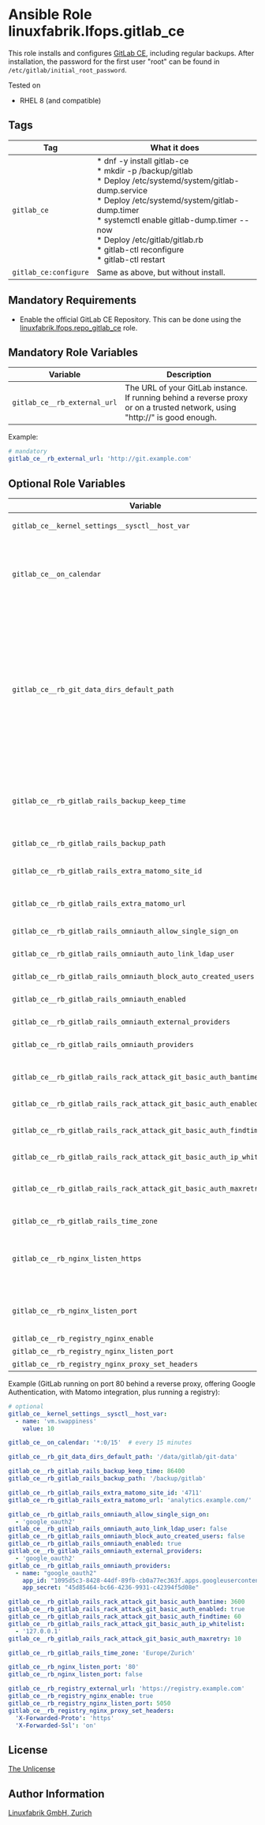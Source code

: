 # Ansible Role linuxfabrik.lfops.gitlab_ce

This role installs and configures [GitLab CE](https://about.gitlab.com/), including regular backups. After installation, the password for the first user "root" can be found in `/etc/gitlab/initial_root_password`.

Tested on

* RHEL 8 (and compatible)


## Tags

| Tag                   | What it does                           |
| ---                   | ------------                           |
| `gitlab_ce`           | * dnf -y install gitlab-ce<br>* mkdir -p /backup/gitlab<br>* Deploy /etc/systemd/system/gitlab-dump.service<br>* Deploy /etc/systemd/system/gitlab-dump.timer<br>* systemctl enable gitlab-dump.timer --now<br>* Deploy /etc/gitlab/gitlab.rb<br>* gitlab-ctl reconfigure<br>* gitlab-ctl restart
| `gitlab_ce:configure` | Same as above, but without install. |


## Mandatory Requirements

* Enable the official GitLab CE Repository. This can be done using the [linuxfabrik.lfops.repo_gitlab_ce](https://github.com/Linuxfabrik/lfops/tree/main/roles/repo_gitlab_ce) role.


## Mandatory Role Variables

| Variable              | Description                                                         |
| --------              | -----------                                                         |
| `gitlab_ce__rb_external_url` | The URL of your GitLab instance. If running behind a reverse proxy or on a trusted network, using "http://" is good enough. |

Example:
```yaml
# mandatory
gitlab_ce__rb_external_url: 'http://git.example.com'
```


## Optional Role Variables

| Variable | Description | Default Value |
| -------- | ----------- | ------------- |
| `gitlab_ce__kernel_settings__sysctl__host_var` | Kernel settings | `[{ name: 'vm.swappiness', value: 10 }]` |
| `gitlab_ce__on_calendar` | The `OnCalendar` definition for the GitLab Backup. Have a look at `man systemd.time(7)` for the format. | `'*-*-* 23:{{ 59 | random(seed=inventory_hostname) }}'` |
| `gitlab_ce__rb_git_data_dirs_default_path` | For setting up different data storing directory. If missing, the directory will be created by GitLab. If you want to use a single non-default directory to store git data use a path that doesn't contain symlinks. [Docs](https://docs.gitlab.com/omnibus/settings/configuration.html#store-git-data-in-an-alternative-directory) | unset |
| `gitlab_ce__rb_gitlab_rails_backup_keep_time` | The duration in seconds to keep backups before they are allowed to be deleted | `86400` |
| `gitlab_ce__rb_gitlab_rails_backup_path` | Backup Settings. [Docs](https://docs.gitlab.com/omnibus/settings/backups.html) | `'/backup/gitlab'` |
| `gitlab_ce__rb_gitlab_rails_extra_matomo_site_id` | Extra customization for Matomo | unset |
| `gitlab_ce__rb_gitlab_rails_extra_matomo_url` | Extra customization for Matomo | unset |
| `gitlab_ce__rb_gitlab_rails_omniauth_allow_single_sign_on` | OmniAuth Settings. [Docs](https://docs.gitlab.com/ee/integration/omniauth.html) | unset |
| `gitlab_ce__rb_gitlab_rails_omniauth_auto_link_ldap_user` | OmniAuth Settings. [Docs](https://docs.gitlab.com/ee/integration/omniauth.html) | unset |
| `gitlab_ce__rb_gitlab_rails_omniauth_block_auto_created_users` | OmniAuth Settings. [Docs](https://docs.gitlab.com/ee/integration/omniauth.html) | unset |
| `gitlab_ce__rb_gitlab_rails_omniauth_enabled` | OmniAuth Settings. [Docs](https://docs.gitlab.com/ee/integration/omniauth.html) | unset |
| `gitlab_ce__rb_gitlab_rails_omniauth_external_providers` | OmniAuth Settings. [Docs](https://docs.gitlab.com/ee/integration/omniauth.html) | unset |
| `gitlab_ce__rb_gitlab_rails_omniauth_providers` | OmniAuth Settings. [Docs](https://docs.gitlab.com/ee/integration/omniauth.html) | unset |
| `gitlab_ce__rb_gitlab_rails_rack_attack_git_basic_auth_bantime` | Ban an IP for x seconds after too many auth attempts | `3600` |
| `gitlab_ce__rb_gitlab_rails_rack_attack_git_basic_auth_enabled` |  | `true` |
| `gitlab_ce__rb_gitlab_rails_rack_attack_git_basic_auth_findtime` | Reset the auth attempt counter per IP after x seconds | `60` |
| `gitlab_ce__rb_gitlab_rails_rack_attack_git_basic_auth_ip_whitelist` |  | `['127.0.0.1']` |
| `gitlab_ce__rb_gitlab_rails_rack_attack_git_basic_auth_maxretry` | Limit the number of Git HTTP authentication attempts per IP | `10` |
| `gitlab_ce__rb_gitlab_rails_time_zone` | [Docs](https://gitlab.com/gitlab-org/omnibus-gitlab/blob/master/doc/settings/gitlab.yml.md) | `'Europe/Zurich'` |
| `gitlab_ce__rb_nginx_listen_https` | Override only if your reverse proxy internally communicates over HTTP. [Docs](https://docs.gitlab.com/omnibus/settings/nginx.html#supporting-proxied-ssl) | unset |
| `gitlab_ce__rb_nginx_listen_port` | Override only if you use a reverse proxy. [Docs](https://docs.gitlab.com/omnibus/settings/nginx.html#setting-the-nginx-listen-port) | unset |
| `gitlab_ce__rb_registry_nginx_enable` | Registry NGINX | unset |
| `gitlab_ce__rb_registry_nginx_listen_port` | Registry NGINX | unset |
| `gitlab_ce__rb_registry_nginx_proxy_set_headers` | Registry NGINX | unset |

Example (GitLab running on port 80 behind a reverse proxy, offering Google Authentication, with Matomo integration, plus running a registry):
```yaml
# optional
gitlab_ce__kernel_settings__sysctl__host_var:
  - name: 'vm.swappiness'
    value: 10

gitlab_ce__on_calendar: '*:0/15'  # every 15 minutes

gitlab_ce__rb_git_data_dirs_default_path: '/data/gitlab/git-data'

gitlab_ce__rb_gitlab_rails_backup_keep_time: 86400
gitlab_ce__rb_gitlab_rails_backup_path: '/backup/gitlab'

gitlab_ce__rb_gitlab_rails_extra_matomo_site_id: '4711'
gitlab_ce__rb_gitlab_rails_extra_matomo_url: 'analytics.example.com/'

gitlab_ce__rb_gitlab_rails_omniauth_allow_single_sign_on:
  - 'google_oauth2'
gitlab_ce__rb_gitlab_rails_omniauth_auto_link_ldap_user: false
gitlab_ce__rb_gitlab_rails_omniauth_block_auto_created_users: false
gitlab_ce__rb_gitlab_rails_omniauth_enabled: true
gitlab_ce__rb_gitlab_rails_omniauth_external_providers:
  - 'google_oauth2'
gitlab_ce__rb_gitlab_rails_omniauth_providers:
  - name: "google_oauth2"
    app_id: "1095d5c3-8428-44df-89fb-cb0a77ec363f.apps.googleusercontent.com"
    app_secret: "45d85464-bc66-4236-9931-c42394f5d08e"

gitlab_ce__rb_gitlab_rails_rack_attack_git_basic_auth_bantime: 3600
gitlab_ce__rb_gitlab_rails_rack_attack_git_basic_auth_enabled: true
gitlab_ce__rb_gitlab_rails_rack_attack_git_basic_auth_findtime: 60
gitlab_ce__rb_gitlab_rails_rack_attack_git_basic_auth_ip_whitelist:
  - '127.0.0.1'
gitlab_ce__rb_gitlab_rails_rack_attack_git_basic_auth_maxretry: 10

gitlab_ce__rb_gitlab_rails_time_zone: 'Europe/Zurich'

gitlab_ce__rb_nginx_listen_port: '80'
gitlab_ce__rb_nginx_listen_port: false

gitlab_ce__rb_registry_external_url: 'https://registry.example.com'
gitlab_ce__rb_registry_nginx_enable: true
gitlab_ce__rb_registry_nginx_listen_port: 5050
gitlab_ce__rb_registry_nginx_proxy_set_headers:
  'X-Forwarded-Proto': 'https'
  'X-Forwarded-Ssl': 'on'
```


## License

[The Unlicense](https://unlicense.org/)


## Author Information

[Linuxfabrik GmbH, Zurich](https://www.linuxfabrik.ch)
